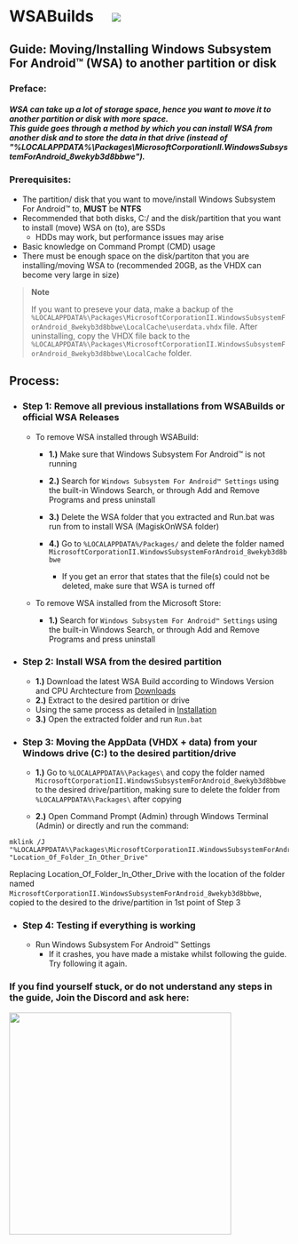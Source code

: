 # WSABuilds &nbsp; &nbsp; <img src="https://img.shields.io/github/downloads/MustardChef/WSABuilds/total?label=Total%20Downloads&style=for-the-badge"/> &nbsp; 


## Guide: Moving/Installing Windows Subsystem For Android™ (WSA) to another partition or disk 

### Preface:
##### WSA can take up a lot of storage space, hence you want to move it to another partition or disk with more space. <br> This guide goes through a method by which you can install WSA from another disk and to store the data in that drive (instead of "%LOCALAPPDATA%\Packages\MicrosoftCorporationII.WindowsSubsystemForAndroid_8wekyb3d8bbwe"). 

### Prerequisites:
- The partition/ disk that you want to move/install Windows Subsystem For Android™ to, ****MUST**** be **NTFS**
- Recommended that both disks, C:/ and the disk/partition that you want to install (move) WSA on (to), are SSDs 
    - HDDs may work, but performance issues may arise
- Basic knowledge on Command Prompt (CMD) usage
- There must be enough space on the disk/partiton that you are installing/moving WSA to (recommended 20GB, as the VHDX can become very large in size)

> **Note** 
> 
> If you want to preseve your data, make a backup of the `%LOCALAPPDATA%\Packages\MicrosoftCorporationII.WindowsSubsystemForAndroid_8wekyb3d8bbwe\LocalCache\userdata.vhdx` file. After uninstalling, copy the VHDX file back to the `%LOCALAPPDATA%\Packages\MicrosoftCorporationII.WindowsSubsystemForAndroid_8wekyb3d8bbwe\LocalCache` folder.


## Process:


- ### Step 1: Remove all previous installations from WSABuilds or official WSA Releases
    - To remove WSA installed through WSABuild:

        - **1.)** Make sure that Windows Subsystem For Android™ is not running
        - **2.)** Search for ``Windows Subsystem For Android™ Settings`` using the built-in Windows Search, or through Add and Remove Programs and press uninstall
        - **3.)** Delete the WSA folder that you extracted and Run.bat was run from to install WSA (MagiskOnWSA folder)
        - **4.)** Go to ``%LOCALAPPDATA%/Packages/`` and delete the folder named ``MicrosoftCorporationII.WindowsSubsystemForAndroid_8wekyb3d8bbwe``
            
            - If you get an error that states that the file(s) could not be deleted, make sure that WSA is turned off
     
    - To remove WSA installed from the Microsoft Store: 
        
        - **1.)** Search for ``Windows Subsystem For Android™ Settings`` using the built-in Windows Search, or through Add and Remove Programs and press uninstall


- ### Step 2: Install WSA from the desired partition 
    - **1.)** Download the latest WSA Build according to Windows Version and CPU Archtecture from [Downloads](https://github.com/MustardChef/WSABuilds#downloads)
    - **2.)** Extract to the desired partition or drive
    -  Using the same process as detailed in [Installation](https://github.com/MustardChef/WSABuilds/master/README.md#--installation)
    - **3.)** Open the extracted folder and run ``Run.bat``
 

- ### Step 3: Moving the AppData (VHDX + data) from your Windows drive (C:\) to the desired partition/drive
     - **1.)** Go to ``%LOCALAPPDATA%\Packages\`` and copy the folder named ``MicrosoftCorporationII.WindowsSubsystemForAndroid_8wekyb3d8bbwe`` to the desired drive/partition, making sure to delete the folder from ``%LOCALAPPDATA%\Packages\`` after copying
     
     - **2.)** Open Command Prompt (Admin) through Windows Terminal (Admin) or directly and run the command:
```shell
mklink /J "%LOCALAPPDATA%\Packages\MicrosoftCorporationII.WindowsSubsystemForAndroid_8wekyb3d8bbwe" "Location_Of_Folder_In_Other_Drive"
```
Replacing Location_Of_Folder_In_Other_Drive with the location of the folder named ``MicrosoftCorporationII.WindowsSubsystemForAndroid_8wekyb3d8bbwe``, copied to the desired to the drive/partition in 1st point of Step 3

- ### Step 4: Testing if everything is working
    - Run Windows Subsystem For Android™ Settings
        - If it crashes, you have made a mistake whilst following the guide. Try following it again. 
    
    
### If you find yourself stuck, or do not understand any steps in the guide, Join the Discord and ask here:
[<img src="https://invidget.switchblade.xyz/2thee7zzHZ" style="width: 400px;"/>](https://discord.gg/2thee7zzHZ) 
          
